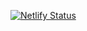 [![Netlify Status](https://api.netlify.com/api/v1/badges/7dd76fc8-ce79-456c-ac0b-afdde07b4cc6/deploy-status)](https://app.netlify.com/projects/testwebui1win/deploys)
